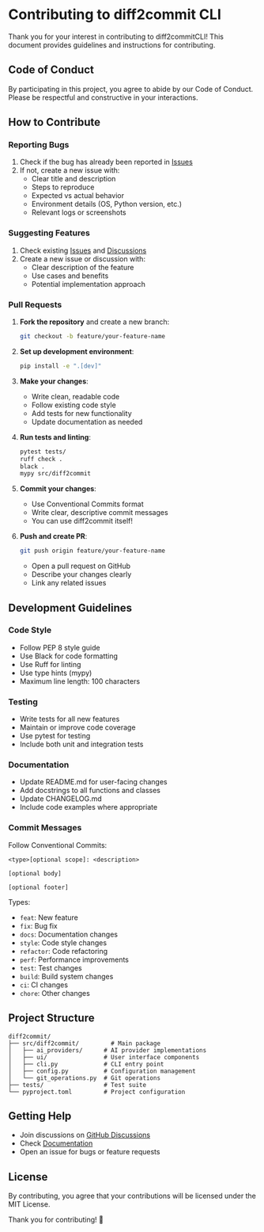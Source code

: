 # Contributing to diff2commit CLI

Thank you for your interest in contributing to diff2commitCLI! This document provides guidelines and instructions for contributing.

## Code of Conduct

By participating in this project, you agree to abide by our Code of Conduct. Please be respectful and constructive in your interactions.

## How to Contribute

### Reporting Bugs

1. Check if the bug has already been reported in [Issues](https://github.com/maadhav-codes/diff2commit/issues)
2. If not, create a new issue with:
   - Clear title and description
   - Steps to reproduce
   - Expected vs actual behavior
   - Environment details (OS, Python version, etc.)
   - Relevant logs or screenshots

### Suggesting Features

1. Check existing [Issues](https://github.com/maadhav-codes/diff2commit/issues) and [Discussions](https://github.com/maadhav-codes/diff2commit/discussions)
2. Create a new issue or discussion with:
   - Clear description of the feature
   - Use cases and benefits
   - Potential implementation approach

### Pull Requests

1. **Fork the repository** and create a new branch:

   ```bash
   git checkout -b feature/your-feature-name
   ```

2. **Set up development environment**:

   ```bash
   pip install -e ".[dev]"
   ```

3. **Make your changes**:

   - Write clean, readable code
   - Follow existing code style
   - Add tests for new functionality
   - Update documentation as needed

4. **Run tests and linting**:

   ```bash
   pytest tests/
   ruff check .
   black .
   mypy src/diff2commit
   ```

5. **Commit your changes**:

   - Use Conventional Commits format
   - Write clear, descriptive commit messages
   - You can use diff2commit itself!

6. **Push and create PR**:
   ```bash
   git push origin feature/your-feature-name
   ```
   - Open a pull request on GitHub
   - Describe your changes clearly
   - Link any related issues

## Development Guidelines

### Code Style

- Follow PEP 8 style guide
- Use Black for code formatting
- Use Ruff for linting
- Use type hints (mypy)
- Maximum line length: 100 characters

### Testing

- Write tests for all new features
- Maintain or improve code coverage
- Use pytest for testing
- Include both unit and integration tests

### Documentation

- Update README.md for user-facing changes
- Add docstrings to all functions and classes
- Update CHANGELOG.md
- Include code examples where appropriate

### Commit Messages

Follow Conventional Commits:

```
<type>[optional scope]: <description>

[optional body]

[optional footer]
```

Types:

- `feat`: New feature
- `fix`: Bug fix
- `docs`: Documentation changes
- `style`: Code style changes
- `refactor`: Code refactoring
- `perf`: Performance improvements
- `test`: Test changes
- `build`: Build system changes
- `ci`: CI changes
- `chore`: Other changes

## Project Structure

```
diff2commit/
├── src/diff2commit/         # Main package
│   ├── ai_providers/      # AI provider implementations
│   ├── ui/                # User interface components
│   ├── cli.py             # CLI entry point
│   ├── config.py          # Configuration management
│   └── git_operations.py  # Git operations
├── tests/                 # Test suite
└── pyproject.toml         # Project configuration
```

## Getting Help

- Join discussions on [GitHub Discussions](https://github.com/maadhav-codes/diff2commit/discussions)
- Check [Documentation](https://github.com/maadhav-codes/diff2commit#readme)
- Open an issue for bugs or feature requests

## License

By contributing, you agree that your contributions will be licensed under the MIT License.

Thank you for contributing! 🎉
